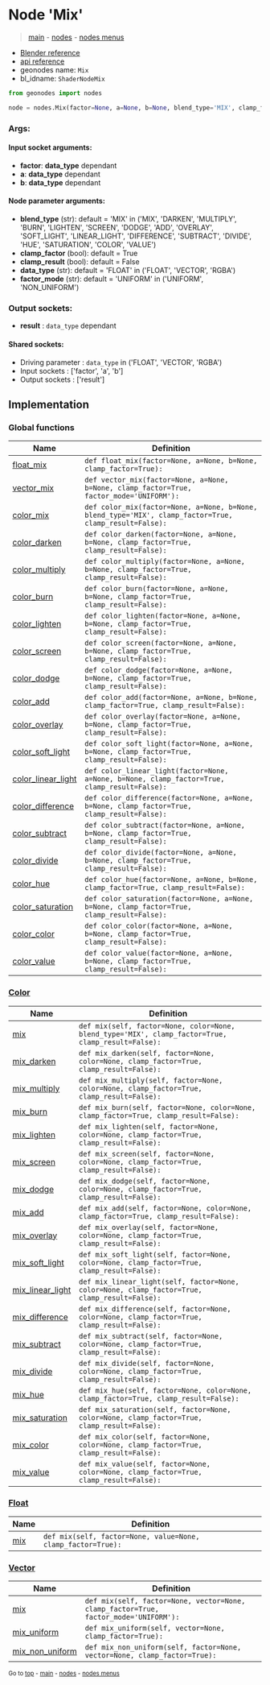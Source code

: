 # Node 'Mix'

> [main](../structure.md) - [nodes](nodes.md) - [nodes menus](nodes_menus.md)

- [Blender reference](https://docs.blender.org/manual/en/latest/modeling/geometry_nodes/color/mix.html)
- [api reference](https://docs.blender.org/api/current/bpy.types.ShaderNodeMix.html)
- geonodes name: `Mix`
- bl_idname: `ShaderNodeMix`

```python
from geonodes import nodes

node = nodes.Mix(factor=None, a=None, b=None, blend_type='MIX', clamp_factor=True, clamp_result=False, data_type='FLOAT', factor_mode='UNIFORM')
```

### Args:

#### Input socket arguments:

- **factor**: **data_type** dependant
- **a**: **data_type** dependant
- **b**: **data_type** dependant

#### Node parameter arguments:

- **blend_type** (str): default = 'MIX' in ('MIX', 'DARKEN', 'MULTIPLY', 'BURN', 'LIGHTEN', 'SCREEN', 'DODGE', 'ADD', 'OVERLAY', 'SOFT_LIGHT', 'LINEAR_LIGHT', 'DIFFERENCE', 'SUBTRACT', 'DIVIDE', 'HUE', 'SATURATION', 'COLOR', 'VALUE')
- **clamp_factor** (bool): default = True
- **clamp_result** (bool): default = False
- **data_type** (str): default = 'FLOAT' in ('FLOAT', 'VECTOR', 'RGBA')
- **factor_mode** (str): default = 'UNIFORM' in ('UNIFORM', 'NON_UNIFORM')

### Output sockets:

- **result** : ``data_type`` dependant

#### Shared sockets:

- Driving parameter : ``data_type`` in ('FLOAT', 'VECTOR', 'RGBA')
- Input sockets  : ['factor', 'a', 'b']
- Output sockets : ['result']
## Implementation

### Global functions

| Name | Definition |
|------|------------|
 | [float_mix](A.md#float_mix) | `def float_mix(factor=None, a=None, b=None, clamp_factor=True):` |
 | [vector_mix](A.md#vector_mix) | `def vector_mix(factor=None, a=None, b=None, clamp_factor=True, factor_mode='UNIFORM'):` |
 | [color_mix](A.md#color_mix) | `def color_mix(factor=None, a=None, b=None, blend_type='MIX', clamp_factor=True, clamp_result=False):` |
 | [color_darken](A.md#color_darken) | `def color_darken(factor=None, a=None, b=None, clamp_factor=True, clamp_result=False):` |
 | [color_multiply](A.md#color_multiply) | `def color_multiply(factor=None, a=None, b=None, clamp_factor=True, clamp_result=False):` |
 | [color_burn](A.md#color_burn) | `def color_burn(factor=None, a=None, b=None, clamp_factor=True, clamp_result=False):` |
 | [color_lighten](A.md#color_lighten) | `def color_lighten(factor=None, a=None, b=None, clamp_factor=True, clamp_result=False):` |
 | [color_screen](A.md#color_screen) | `def color_screen(factor=None, a=None, b=None, clamp_factor=True, clamp_result=False):` |
 | [color_dodge](A.md#color_dodge) | `def color_dodge(factor=None, a=None, b=None, clamp_factor=True, clamp_result=False):` |
 | [color_add](A.md#color_add) | `def color_add(factor=None, a=None, b=None, clamp_factor=True, clamp_result=False):` |
 | [color_overlay](A.md#color_overlay) | `def color_overlay(factor=None, a=None, b=None, clamp_factor=True, clamp_result=False):` |
 | [color_soft_light](A.md#color_soft_light) | `def color_soft_light(factor=None, a=None, b=None, clamp_factor=True, clamp_result=False):` |
 | [color_linear_light](A.md#color_linear_light) | `def color_linear_light(factor=None, a=None, b=None, clamp_factor=True, clamp_result=False):` |
 | [color_difference](A.md#color_difference) | `def color_difference(factor=None, a=None, b=None, clamp_factor=True, clamp_result=False):` |
 | [color_subtract](A.md#color_subtract) | `def color_subtract(factor=None, a=None, b=None, clamp_factor=True, clamp_result=False):` |
 | [color_divide](A.md#color_divide) | `def color_divide(factor=None, a=None, b=None, clamp_factor=True, clamp_result=False):` |
 | [color_hue](A.md#color_hue) | `def color_hue(factor=None, a=None, b=None, clamp_factor=True, clamp_result=False):` |
 | [color_saturation](A.md#color_saturation) | `def color_saturation(factor=None, a=None, b=None, clamp_factor=True, clamp_result=False):` |
 | [color_color](A.md#color_color) | `def color_color(factor=None, a=None, b=None, clamp_factor=True, clamp_result=False):` |
 | [color_value](A.md#color_value) | `def color_value(factor=None, a=None, b=None, clamp_factor=True, clamp_result=False):` |

### [Color](Color.md)

| Name | Definition |
|------|------------|
 | [mix](Color.md#mix) | `def mix(self, factor=None, color=None, blend_type='MIX', clamp_factor=True, clamp_result=False):` |
 | [mix_darken](Color.md#mix_darken) | `def mix_darken(self, factor=None, color=None, clamp_factor=True, clamp_result=False):` |
 | [mix_multiply](Color.md#mix_multiply) | `def mix_multiply(self, factor=None, color=None, clamp_factor=True, clamp_result=False):` |
 | [mix_burn](Color.md#mix_burn) | `def mix_burn(self, factor=None, color=None, clamp_factor=True, clamp_result=False):` |
 | [mix_lighten](Color.md#mix_lighten) | `def mix_lighten(self, factor=None, color=None, clamp_factor=True, clamp_result=False):` |
 | [mix_screen](Color.md#mix_screen) | `def mix_screen(self, factor=None, color=None, clamp_factor=True, clamp_result=False):` |
 | [mix_dodge](Color.md#mix_dodge) | `def mix_dodge(self, factor=None, color=None, clamp_factor=True, clamp_result=False):` |
 | [mix_add](Color.md#mix_add) | `def mix_add(self, factor=None, color=None, clamp_factor=True, clamp_result=False):` |
 | [mix_overlay](Color.md#mix_overlay) | `def mix_overlay(self, factor=None, color=None, clamp_factor=True, clamp_result=False):` |
 | [mix_soft_light](Color.md#mix_soft_light) | `def mix_soft_light(self, factor=None, color=None, clamp_factor=True, clamp_result=False):` |
 | [mix_linear_light](Color.md#mix_linear_light) | `def mix_linear_light(self, factor=None, color=None, clamp_factor=True, clamp_result=False):` |
 | [mix_difference](Color.md#mix_difference) | `def mix_difference(self, factor=None, color=None, clamp_factor=True, clamp_result=False):` |
 | [mix_subtract](Color.md#mix_subtract) | `def mix_subtract(self, factor=None, color=None, clamp_factor=True, clamp_result=False):` |
 | [mix_divide](Color.md#mix_divide) | `def mix_divide(self, factor=None, color=None, clamp_factor=True, clamp_result=False):` |
 | [mix_hue](Color.md#mix_hue) | `def mix_hue(self, factor=None, color=None, clamp_factor=True, clamp_result=False):` |
 | [mix_saturation](Color.md#mix_saturation) | `def mix_saturation(self, factor=None, color=None, clamp_factor=True, clamp_result=False):` |
 | [mix_color](Color.md#mix_color) | `def mix_color(self, factor=None, color=None, clamp_factor=True, clamp_result=False):` |
 | [mix_value](Color.md#mix_value) | `def mix_value(self, factor=None, color=None, clamp_factor=True, clamp_result=False):` |

### [Float](Float.md)

| Name | Definition |
|------|------------|
 | [mix](Float.md#mix) | `def mix(self, factor=None, value=None, clamp_factor=True):` |

### [Vector](Vector.md)

| Name | Definition |
|------|------------|
 | [mix](Vector.md#mix) | `def mix(self, factor=None, vector=None, clamp_factor=True, factor_mode='UNIFORM'):` |
 | [mix_uniform](Vector.md#mix_uniform) | `def mix_uniform(self, vector=None, clamp_factor=True):` |
 | [mix_non_uniform](Vector.md#mix_non_uniform) | `def mix_non_uniform(self, factor=None, vector=None, clamp_factor=True):` |

<sub>Go to [top](#node-Mix) - [main](../structure.md) - [nodes](nodes.md) - [nodes menus](nodes_menus.md)</sub>

